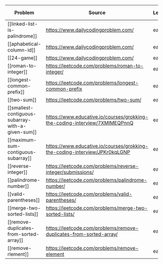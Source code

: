 | Problem                                           | Source                                                                     | Level | Status | Last viewed |
| ------------------------------------------------- | -------------------------------------------------------------------------- | ----- | ------ | ----------- |
| [[linked-list-is-palindrome]]                     | https://www.dailycodingproblem.com/                                        | easy  | done   | 1.4.2021    |
| [[aphabetical-column-id]]                         | https://www.dailycodingproblem.com/                                        | easy  | done   | 1.4.2021    |
| [[24-game]]                                       | https://www.dailycodingproblem.com/                                        | easy  | done   | 1.4.2021    |
| [[roman-to-integer]]                              | https://leetcode.com/problems/roman-to-integer/                            | easy  | done   | 29.5.2021   |
| [[longest-common-prefix]]                         | https://leetcode.com/problems/longest-common-prefix                        | easy  | undone | 6.6.2021    |
| [[two-sum]]                                       | https://leetcode.com/problems/two-sum/                                     | easy  | done   | 12.6.2021   |
| [[smallest-contiguous-subarray-with-a-given-sum]] | https://www.educative.io/courses/grokking-the-coding-interview/7XMlMEQPnnQ | easy  | done   | 16.6.2021   |
| [[maximum-sum-contiguous-subarray]]               | https://www.educative.io/courses/grokking-the-coding-interview/JPKr0kqLGNP | easy  | done   | 16.6.2021   |
| [[reverse-integer]]                               | https://leetcode.com/problems/reverse-integer/submissions/                 | easy  | done   | 16.6.2021   |
| [[palindrome-number]]                             | https://leetcode.com/problems/palindrome-number/                           | easy  | done   | 17.6.2021   |
| [[valid-parentheses]]                             | https://leetcode.com/problems/valid-parentheses/                           | easy  | done   | 18.6.2021   |
| [[merge-two-sorted-lists]]                        | https://leetcode.com/problems/merge-two-sorted-lists/                      | easy  | done   | 25.06.2021  |
| [[remove-duplicates-from-sorted-array]]           | https://leetcode.com/problems/remove-duplicates-from-sorted-array/         | easy  | done | 26.06.2021  |
| [[remove-rlement]]                                                  | https://leetcode.com/problems/remove-element                                                                           |   easy    |   done     |    26.06.2021         |
